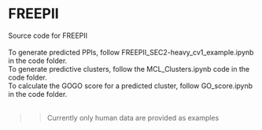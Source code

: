 # FREEPII
Source code for FREEPII <br />
 <br />
To generate predicted PPIs, follow FREEPII_SEC2-heavy_cv1_example.ipynb in the code folder. <br />
To generate predictive clusters, follow the MCL_Clusters.ipynb code in the code folder. <br />
To calculate the GOGO score for a predicted cluster, follow GO_score.ipynb in the code folder. <br />
 <br />
>> Currently only human data are provided as examples
